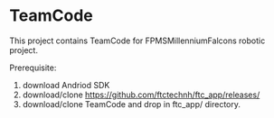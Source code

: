 # TeamCode
This project contains TeamCode for FPMSMillenniumFalcons robotic project.

Prerequisite:
1. download Andriod SDK
2. download/clone https://github.com/ftctechnh/ftc_app/releases/<pick latest>
3. download/clone TeamCode and drop in ftc_app/ directory.
